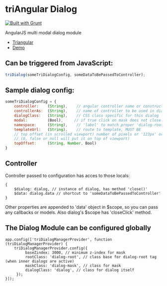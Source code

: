 triAngular Dialog
=================

[![Built with Grunt](https://cdn.gruntjs.com/builtwith.png)](http://gruntjs.com/)

AngularJS multi modal dialog module

* [Triangular](http://triangular.io)
* [Demo](http://jsfiddle.net/triangular/suh96jt6/embedded/result,js,html,css/)

Can be triggered from JavaScript:
---------------------------------

```javascript
triDialog(someTriDialogConfig, someDataToBePassedToController);
```

Sample dialog config:
---------------------

```javascript
someTriDialogConfig = {
    controller:    (String),    // angular controller name or constructor
    controllerAs:  (String),    // name of controller to be used in dialog's
    dialogClass:   (String),    // CSS class specific for this dialog
    modal:         (Bool),     // if true click on mask does not close dialog
    namespace:     (String),    // 'label' to match proper 'dialog-root', defaults to 'main'
    templateUrl:   (String),    // route to template, MUST BE
    // top offset (in scrolled viewport) number of pixels or '123px' or '32%'
    // (0, false or null will put it on top of viewport)
    topOffset:     (String, Number, Bool)
}
```

Controller
----------

Controller passed to configuration has acces to those locals:

```
{
    $dialog: dialog, // instance of dialog, has method 'close()'
    $data: dialog.data // shortcut to 'someDataToBePassedToController'
}
```

Other properties are appended to 'data' object in $scope, so you can pass any callbacks or models.
Also dialog's $scope has 'closeClick' method.

The Dialog Module can be configured globally
--------------------------------------------

```
app.config(['triDialogManagerProvider', function (triDialogManagerProvider) {
    triDialogManagerProvider.config({
         baseZindex: 3000, // minimum z-index for mask
         rootClass: 'dialog-root', // class base for dialog-root tag (when inner dialogs are active)
         maskClass: 'dialog-mask', // class for mask
         dialogClass: 'dialog', // class for dialog itself
     });
}]);
```